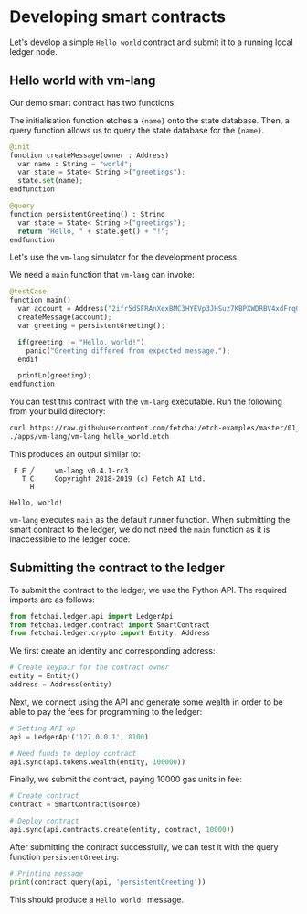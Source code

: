 # Developing smart contracts

Let's develop a simple `Hello world` contract and submit it to a running local ledger node.

## Hello world with vm-lang

Our demo smart contract has two functions.

The initialisation function etches a `{name}` onto the state database. Then, a query function allows us to query the state database for the `{name}`.

``` python
@init
function createMessage(owner : Address)
  var name : String = "world";
  var state = State< String >("greetings");
  state.set(name);
endfunction

@query
function persistentGreeting() : String
  var state = State< String >("greetings");
  return "Hello, " + state.get() + "!";
endfunction
```
Let's use the `vm-lang` simulator for the development process. 

We need a `main` function that `vm-lang` can invoke:

``` python
@testCase
function main()
  var account = Address("2ifr5dSFRAnXexBMC3HYEVp3JHSuz7KBPXWDRBV4xdFrqGy6R9");
  createMessage(account);
  var greeting = persistentGreeting();

  if(greeting != "Hello, world!")
    panic("Greeting differed from expected message.");
  endif

  printLn(greeting);
endfunction
```

You can test this contract with the `vm-lang` executable. Run the following from your 
build directory:

``` bash
curl https://raw.githubusercontent.com/fetchai/etch-examples/master/01_submitting_contract/hello_world.etch --output hello_world.etch
./apps/vm-lang/vm-lang hello_world.etch
```

This produces an output similar to:
```
 F E ╱     vm-lang v0.4.1-rc3
   T C     Copyright 2018-2019 (c) Fetch AI Ltd.
     H

Hello, world!
```

`vm-lang` executes `main` as the default runner function. When submitting the smart contract to the ledger, we do not need the `main` function as it is inaccessible to the ledger code.


## Submitting the contract to the ledger

To submit the contract to the ledger, we use the Python API. The required imports are as follows:

``` python
from fetchai.ledger.api import LedgerApi
from fetchai.ledger.contract import SmartContract
from fetchai.ledger.crypto import Entity, Address
```

We first create an identity and corresponding address:
``` python
# Create keypair for the contract owner
entity = Entity()
address = Address(entity)
```

Next, we connect using the API and generate some wealth in order to be able to pay the fees for programming to the ledger:

``` python
# Setting API up
api = LedgerApi('127.0.0.1', 8100)

# Need funds to deploy contract
api.sync(api.tokens.wealth(entity, 100000))
```

Finally, we submit the contract, paying 10000 gas units in fee:
``` python
# Create contract
contract = SmartContract(source)

# Deploy contract
api.sync(api.contracts.create(entity, contract, 10000))
```
After submitting the contract successfully, we can test it with the query function `persistentGreeting`:
``` python
# Printing message
print(contract.query(api, 'persistentGreeting'))    
```
This should produce a `Hello world!` message.

<br/>